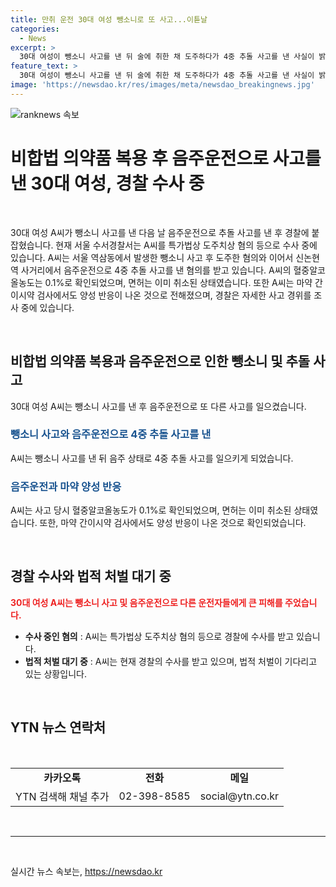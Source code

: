 ```yaml
---
title: 만취 운전 30대 여성 뺑소니로 또 사고...이튿날
categories:
  - News
excerpt: >
  30대 여성이 뺑소니 사고를 낸 뒤 술에 취한 채 도주하다가 4중 추돌 사고를 낸 사실이 밝혀졌다. 경찰은 A씨를 도주치상 및 음주운전 등 혐의로 수사 중이며, 사고 당시 혈중알코올농도는 0.1%로 면허취소 수준이었던 것으로 확인됐다. A씨는 마약 간이시약 검사에서도 양성 반응을 보인 것으로 알려졌으며, 경찰은 사고 경위를 자세히 조사 중이다. YTN에서 더 자세한 소식을 확인하세요. [바로가기]
feature_text: >
  30대 여성이 뺑소니 사고를 낸 뒤 술에 취한 채 도주하다가 4중 추돌 사고를 낸 사실이 밝혀졌다. 경찰은 A씨를 도주치상 및 음주운전 등 혐의로 수사 중이며, 사고 당시 혈중알코올농도는 0.1%로 면허취소 수준이었던 것으로 확인됐다. A씨는 마약 간이시약 검사에서도 양성 반응을 보인 것으로 알려졌으며, 경찰은 사고 경위를 자세히 조사 중이다. YTN에서 더 자세한 소식을 확인하세요. [바로가기]
image: 'https://newsdao.kr/res/images/meta/newsdao_breakingnews.jpg'
---
```


<p><img src="https://newsdao.kr/res/images/meta/newsdao_breakingnews.jpg" alt="ranknews 속보" /></p>

<h1 data-ke-size="size26">비합법 의약품 복용 후 음주운전으로 사고를 낸 30대 여성, 경찰 수사 중</h1>

<p data-ke-size="size16">&nbsp;</p>

<p>30대 여성 A씨가 뺑소니 사고를 낸 다음 날 음주운전으로 추돌 사고를 낸 후 경찰에 붙잡혔습니다. 현재 서울 수서경찰서는 A씨를 특가법상 도주치상 혐의 등으로 수사 중에 있습니다. A씨는 서울 역삼동에서 발생한 뺑소니 사고 후 도주한 혐의와 이어서 신논현역 사거리에서 음주운전으로 4중 추돌 사고를 낸 혐의를 받고 있습니다. A씨의 혈중알코올농도는 0.1%로 확인되었으며, 면허는 이미 취소된 상태였습니다. 또한 A씨는 마약 간이시약 검사에서도 양성 반응이 나온 것으로 전해졌으며, 경찰은 자세한 사고 경위를 조사 중에 있습니다.</p>

<p data-ke-size="size16">&nbsp;</p>

<h2 data-ke-size="size26">비합법 의약품 복용과 음주운전으로 인한 뺑소니 및 추돌 사고</h2>

<p data-ke-size="size16">30대 여성 A씨는 뺑소니 사고를 낸 후 음주운전으로 또 다른 사고를 일으켰습니다. </p>

<h3><b><span style="color: #1a5490;">뺑소니 사고와 음주운전으로 4중 추돌 사고를 낸</span></b></h3>

<p data-ke-size="size16">A씨는 뺑소니 사고를 낸 뒤 음주 상태로 4중 추돌 사고를 일으키게 되었습니다. </p>

<h3><b><span style="color: #1a5490;">음주운전과 마약 양성 반응</span></b></h3>

<p data-ke-size="size16">A씨는 사고 당시 혈중알코올농도가 0.1%로 확인되었으며, 면허는 이미 취소된 상태였습니다. 또한, 마약 간이시약 검사에서도 양성 반응이 나온 것으로 확인되었습니다. </p>

<p data-ke-size="size16">&nbsp;</p>

<h2 data-ke-size="size26">경찰 수사와 법적 처벌 대기 중</h2>

<p data-ke-size="size16"><b><span style="color: #ee2323;">30대 여성 A씨는 뺑소니 사고 및 음주운전으로 다른 운전자들에게 큰 피해를 주었습니다.</span></b></p>

<ul>
<li><b>수사 중인 혐의</b> : A씨는 특가법상 도주치상 혐의 등으로 경찰에 수사를 받고 있습니다.</li>
<li><b>법적 처벌 대기 중</b> : A씨는 현재 경찰의 수사를 받고 있으며, 법적 처벌이 기다리고 있는 상황입니다.</li>
</ul>

<p data-ke-size="size16">&nbsp;</p>

<h2 data-ke-size="size26">YTN 뉴스 연락처</h2>

<p data-ke-size="size16">&nbsp;</p>

<table style="width: 100%;">
<tbody>
<tr>
<td style="text-align: center; height: 17px;"><b>카카오톡</b></td>
<td style="text-align: center; height: 17px;"><b>전화</b></td>
<td style="text-align: center; height: 17px;"><b>메일</b></td>
</tr>
<tr>
<td style="text-align: center; height: 17px;">YTN 검색해 채널 추가</td>
<td style="text-align: center; height: 17px;">02-398-8585</td>
<td style="text-align: center; height: 17px;">social@ytn.co.kr</td>
</tr>
</tbody>
</table>

<p data-ke-size="size16">&nbsp;</p>

<hr>

<p data-ke-size="size16">&nbsp;</p>
실시간 뉴스 속보는, <a href="https://newsdao.kr" rel="dofollow">https://newsdao.kr</a>


